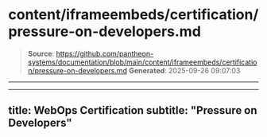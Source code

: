 # content/iframeembeds/certification/pressure-on-developers.md

> **Source**: https://github.com/pantheon-systems/documentation/blob/main/content/iframeembeds/certification/pressure-on-developers.md
> **Generated**: 2025-09-26 09:07:03

---

---
title: WebOps Certification
subtitle: "Pressure on Developers"
---

<Partial file="certification-guide/pressure-on-developers.md" />

